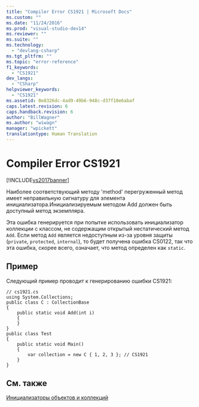 ```yaml
---
title: "Compiler Error CS1921 | Microsoft Docs"
ms.custom: ""
ms.date: "11/24/2016"
ms.prod: "visual-studio-dev14"
ms.reviewer: ""
ms.suite: ""
ms.technology: 
  - "devlang-csharp"
ms.tgt_pltfrm: ""
ms.topic: "error-reference"
f1_keywords: 
  - "CS1921"
dev_langs: 
  - "CSharp"
helpviewer_keywords: 
  - "CS1921"
ms.assetid: 0e8326dc-4ad9-49b6-948c-d37f10e6abaf
caps.latest.revision: 6
caps.handback.revision: 6
author: "BillWagner"
ms.author: "wiwagn"
manager: "wpickett"
translationtype: Human Translation
---
```

# Compiler Error CS1921
[!INCLUDE[vs2017banner](../../../csharp/includes/vs2017banner.md)]

Наиболее соответствующий методу 'method' перегруженный метод имеет неправильную сигнатуру для элемента инициализатора.Инициализируемым методом Add должен быть доступный метод экземпляра.  
  
 Эта ошибка генерируется при попытке использовать инициализатор коллекции с классом, не содержащим открытый нестатический метод `Add`.  Если метод `Add` является недоступным из\-за уровня защиты \(`private`, `protected`, `internal`\), то будет получена ошибка CS0122, так что эта ошибка, скорее всего, означает, что метод определен как `static`.  
  
## Пример  
 Следующий пример проводит к генерированию ошибки CS1921:  
  
```  
// cs1921.cs  
using System.Collections;  
public class C : CollectionBase  
{  
    public static void Add(int i)  
    {  
    }  
}  
public class Test  
{  
    public static void Main()  
    {  
        var collection = new C { 1, 2, 3 }; // CS1921  
    }  
}  
```  
  
## См. также  
 [Инициализаторы объектов и коллекций](../../../csharp/programming-guide/classes-and-structs/object-and-collection-initializers.md)